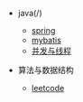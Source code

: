* java(/)
  * [spring](spring/如何利用Spring写业务代码.md)
  * [mybatis](/mybatis/mybatis.md)
  * [并发与线程](/)



* 算法与数据结构
  * [leetcode](leetcode/1两数之和.md)

